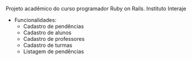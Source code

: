 Projeto acadêmico do curso programador Ruby on Rails.
Instituto Interaje

* Funcionalidades:
  * Cadastro de pendências
  * Cadastro de alunos
  * Cadastro de professores
  * Cadastro de turmas
  * Listagem de pendências
